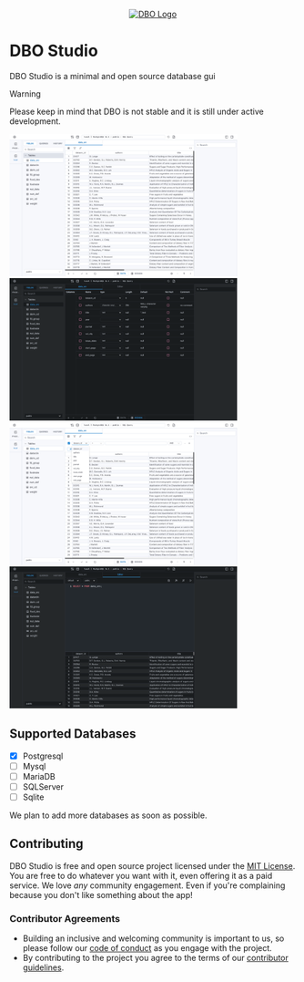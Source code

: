 <p align="center">
  <a href="https://github.com/dbo-studio/dbo" target="_blank">
    <img src="https://raw.githubusercontent.com/dbo-studio/dbo/dev/docs/img/logo.svg" width="100" alt="DBO Logo">
  </a>
</p>

# DBO Studio

DBO Studio is a minimal and open source database gui

> [!WARNING]
> Please keep in mind that DBO is not stable and it is still under active development.

<a href="https://raw.githubusercontent.com/dbo-studio/dbo/master/docs/img/table_view.png">
    <img alt="table view" src="https://raw.githubusercontent.com/dbo-studio/dbo/master/docs/img/table_view.png" width="400"/>
</a>
<a href="https://raw.githubusercontent.com/dbo-studio/dbo/master/docs/img/db_design.png">
    <img alt="table view" src="https://raw.githubusercontent.com/dbo-studio/dbo/master/docs/img/db_design.png" width="400"/>
</a>
<a href="https://raw.githubusercontent.com/dbo-studio/dbo/master/docs/img/query_builder.png">
    <img alt="table view" src="https://raw.githubusercontent.com/dbo-studio/dbo/master/docs/img/query_builder.png" width="400"/>
</a>
<a href="https://raw.githubusercontent.com/dbo-studio/dbo/master/docs/img/query_tab.png">
    <img alt="table view" src="https://raw.githubusercontent.com/dbo-studio/dbo/master/docs/img/query_tab.png" width="400"/>
</a>

## Supported Databases
- [x] Postgresql
- [ ] Mysql
- [ ] MariaDB
- [ ] SQLServer
- [ ] Sqlite

We plan to add more databases as soon as possible.

## Contributing

DBO Studio is free and open source project licensed under the [MIT License](LICENSE.md).
You are free to do whatever you want with it, even offering it as a paid service.
We love _any_ community engagement. Even if you're complaining because you don't like something about the app!

### Contributor Agreements

- Building an inclusive and welcoming community is important to us, so please follow
  our [code of conduct](code_of_conduct.md) as you engage with the project.
- By contributing to the project you agree to the terms of our [contributor guidelines](CONTRIBUTING.md).
